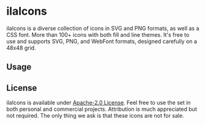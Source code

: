 # ilaIcons
 ilaIcons is a diverse collection of icons in SVG and PNG formats, as well as a CSS font. More than 100+ icons with both fill and line themes.  It's free to use and supports SVG, PNG, and WebFont formats, designed carefully on a 48x48 grid.

## Usage


## License
ilaIcons is available under [Apache-2.0 License](). Feel free to use the set in both personal and commercial projects. Attribution is much appreciated but not required. The only thing we ask is that these icons are not for sale.
